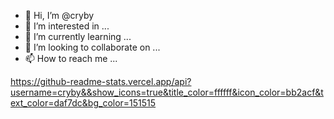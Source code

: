 - 👋 Hi, I’m @cryby
- 👀 I’m interested in ...
- 🌱 I’m currently learning ...
- 💞️ I’m looking to collaborate on ...
- 📫 How to reach me ...

https://github-readme-stats.vercel.app/api?username=cryby&&show_icons=true&title_color=ffffff&icon_color=bb2acf&text_color=daf7dc&bg_color=151515
